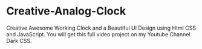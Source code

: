 # Creative-Analog-Clock
 Creative Awesome Working Clock and a Beautiful UI Design using Html CSS and JavaScript. You will get this full video project on my Youtube Channel Dark CSS.
